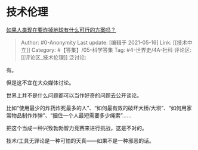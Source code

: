 # 技术伦理
[如果人类现在要炸掉地球有什么可行的方案吗？](https://www.zhihu.com/question/405590356/answer/1325784636)

> Author: #0-Anonymity
> Last update: [编辑于 2021-05-16]
> Link: [[技术中立]]
> Category: #【答集】/05-科学答集
> Tag: #4-世界史/4A-社科
> 评论区: [[评论区_技术伦理]]
> 泛讨论:

有。

但是这不宜在大众媒体讨论。

世界上并不是什么问题都可以当作好奇的问题去公开谈论。

比如“使用最少的炸药炸死最多的人”、“如何最有效的破坏大桥/大坝”、“如何用家常物品制作炸弹”、“捆住一个人最短需要多少绳索”……

把这个当成一种兴致勃勃智力竞赛来进行挑战，这是不对的。

技术/工具无罪论是一种可怕的天真——如果不是一种邪恶的话。

